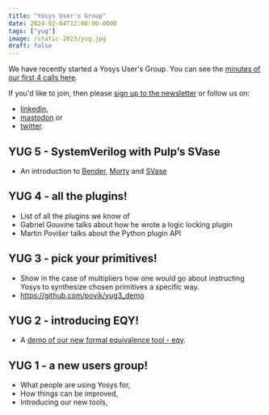 ```yaml
---
title: "Yosys User's Group"
date: 2024-02-04T12:00:00-0000
tags: ["yug"]
image: /static-2023/yug.jpg
draft: false
---
```


We have recently started a Yosys User's Group. You can see the [minutes of our first 4 calls here](https://docs.google.com/document/d/13e8hERQ_eqLQrdtH1WXnGUXDtgyQ8oa_zZWXPHJCiN0/edit#heading=h.dqkvsnhcju2v).

If you'd like to join, then please [sign up to the newsletter](/newsletter) or follow us on:

* [linkedin](https://www.linkedin.com/company/yosyshq),
* [mastodon](https://fosstodon.org/@yosyshq) or
* [twitter](https://twitter.com/YosysHQ).

## YUG 5 - SystemVerilog with Pulp’s SVase

* An introduction to [Bender](https://github.com/pulp-platform/bender), [Morty](https://github.com/pulp-platform/morty) and [SVase](https://github.com/pulp-platform/svase)

## YUG 4 - all the plugins!

* List of all the plugins we know of
* Gabriel Gouvine talks about how he wrote a logic locking plugin
* Martin Povišer talks about the Python plugin API

## YUG 3 - pick your primitives!

* Show in the case of multipliers how one would go about instructing Yosys to synthesize chosen primitives a specific way.
* https://github.com/povik/yug3_demo

## YUG 2 - introducing EQY!

* A [demo of our new formal equivalence tool - eqy](https://github.com/YosysHQ/eqy).

## YUG 1 - a new users group!

* What people are using Yosys for,
* How things can be improved,
* Introducing our new tools,
